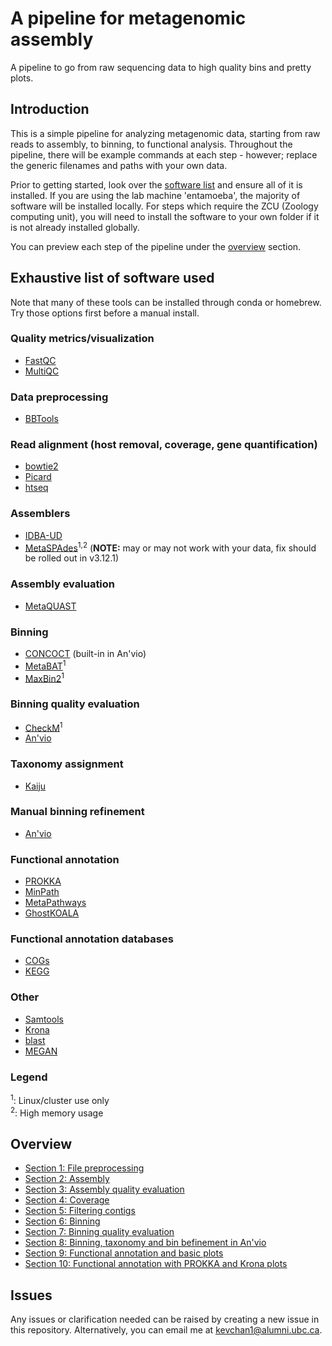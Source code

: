 # A pipeline for metagenomic assembly

A pipeline to go from raw sequencing data to high quality bins and pretty plots.

## Introduction

This is a simple pipeline for analyzing metagenomic data, starting from raw reads to assembly, to binning, to functional analysis. Throughout the pipeline, there 
will be example commands at each step - however; replace the generic filenames and paths with your own data. 

Prior to getting started, look over the [software list](#exhaustive-list-of-software-used) and ensure all of it is installed. If you are using the lab machine 'entamoeba', the majority of software will be installed locally. For steps which require the ZCU (Zoology computing unit), you will need to install the software to your own folder if it is not already installed globally.

You can preview each step of the pipeline under the [overview](#overview) section.

## Exhaustive list of software used

Note that many of these tools can be installed through conda or homebrew. Try those options first before a manual install.

### Quality metrics/visualization 

- [FastQC][fastqc-link]
- [MultiQC][multiqc-link]

### Data preprocessing

- [BBTools][bbtools-link]

### Read alignment (host removal, coverage, gene quantification)

- [bowtie2][bowtie2-link]
- [Picard][picard-link] 
- [htseq][htseq-link] 

### Assemblers

- [IDBA-UD][idba-ud-link] 
- [MetaSPAdes][metaspades-link]<sup>1,2</sup> (**NOTE:** may or may not work with your data, fix should be rolled out in v3.12.1) 

### Assembly evaluation

- [MetaQUAST][metaquast-link]

### Binning

- [CONCOCT][concoct-link] (built-in in An'vio) 
- [MetaBAT][metabat-link]<sup>1</sup> 
- [MaxBin2][maxbin2-link]<sup>1</sup> 

### Binning quality evaluation

- [CheckM][checkm-link]<sup>1</sup> 
- [An'vio][anvio-link] 

### Taxonomy assignment

- [Kaiju][kaiju-link]

### Manual binning refinement

- [An'vio][anvio-link] 

### Functional annotation

- [PROKKA][prokka-link] 
- [MinPath][minpath-link] 
- [MetaPathways][metapathways-link] 
- [GhostKOALA][ghostkoala-link] 

### Functional annotation databases

- [COGs][cogs-link] 
- [KEGG][kegg-link] 

### Other

- [Samtools][samtools-link] 
- [Krona][krona-link] 
- [blast][blast-link] 
- [MEGAN][megan-link] 

### Legend

<sup>1</sup>: Linux/cluster use only <br/>
<sup>2</sup>: High memory usage

## Overview

- [Section 1: File preprocessing][section1]
- [Section 2: Assembly][section2]
- [Section 3: Assembly quality evaluation][section3]
- [Section 4: Coverage][section4]
- [Section 5: Filtering contigs][section5]
- [Section 6: Binning][section6]
- [Section 7: Binning quality evaluation][section7]
- [Section 8: Binning, taxonomy and bin befinement in An'vio][section8]
- [Section 9: Functional annotation and basic plots][section9]
- [Section 10: Functional annotation with PROKKA and Krona plots][section10]

## Issues

Any issues or clarification needed can be raised by creating a new issue in this repository. Alternatively, you can email me at kevchan1@alumni.ubc.ca.

[fastqc-link]: https://www.bioinformatics.babraham.ac.uk/projects/fastqc/
[multiqc-link]: http://multiqc.info/
[bbtools-link]: https://sourceforge.net/projects/bbmap/
[bowtie2-link]: http://bowtie-bio.sourceforge.net/bowtie2/index.shtml
[picard-link]: https://broadinstitute.github.io/picard/
[htseq-link]: https://htseq.readthedocs.io/en/release_0.10.0/overview.html
[idba-ud-link]: https://github.com/loneknightpy/idba
[metaspades-link]: http://cab.spbu.ru/files/release3.12.0/manual.html
[metaquast-link]: http://quast.bioinf.spbau.ru/manual.html
[concoct-link]: https://concoct.readthedocs.io/en/latest/
[metabat-link]: https://bitbucket.org/berkeleylab/metabat
[maxbin2-link]: https://downloads.jbei.org/data/microbial_communities/MaxBin/MaxBin.html
[checkm-link]: https://github.com/Ecogenomics/CheckM/wiki
[anvio-link]: http://merenlab.org/software/anvio/
[kaiju-link]: https://github.com/bioinformatics-centre/kaiju
[prokka-link]: https://github.com/tseemann/prokka
[minpath-link]: http://omics.informatics.indiana.edu/MinPath/
[metapathways-link]: https://github.com/hallamlab/metapathways2
[ghostkoala-link]: https://www.kegg.jp/ghostkoala/
[cogs-link]: https://www.ncbi.nlm.nih.gov/COG/
[kegg-link]: https://www.kegg.jp/kegg/
[samtools-link]: http://www.htslib.org/
[krona-link]: https://github.com/marbl/Krona/wiki
[blast-link]: https://www.ncbi.nlm.nih.gov/books/NBK279684/
[megan-link]: https://ab.inf.uni-tuebingen.de/software/megan6
[section1]: #
[section2]: #
[section3]: #
[section4]: #
[section5]: #
[section6]: #
[section7]: #
[section8]: #
[section9]: #
[section10]: #

